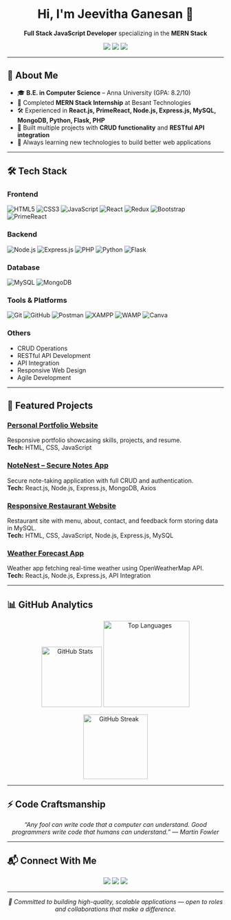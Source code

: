<div align="center">
  <h1>Hi, I'm Jeevitha Ganesan 👋</h1>
  <p><strong>Full Stack JavaScript Developer</strong> specializing in the <strong>MERN Stack</strong></p>
</div>

<p align="center">
  <img src="https://komarev.com/ghpvc/?username=jeevitha28-g&color=blue" />
  <img src="https://img.shields.io/github/followers/jeevitha28-g?label=Follow&style=social" />
  <img src="https://img.shields.io/github/stars/jeevitha28-g?style=social" />
</p>

---

## 🚀 About Me
- 🎓 **B.E. in Computer Science** – Anna University (GPA: 8.2/10)  
- 💼 Completed **MERN Stack Internship** at Besant Technologies  
- 🛠 Experienced in **React.js, PrimeReact, Node.js, Express.js, MySQL, MongoDB, Python, Flask, PHP**  
- 📌 Built multiple projects with **CRUD functionality** and **RESTful API integration**  
- 🌱 Always learning new technologies to build better web applications  

---

## 🛠 Tech Stack

### **Frontend**
![HTML5](https://img.shields.io/badge/-HTML5-E34F26?logo=html5&logoColor=fff)
![CSS3](https://img.shields.io/badge/-CSS3-1572B6?logo=css3&logoColor=fff)
![JavaScript](https://img.shields.io/badge/-JavaScript-F7DF1E?logo=javascript&logoColor=000)
![React](https://img.shields.io/badge/-React-61DAFB?logo=react&logoColor=000)
![Redux](https://img.shields.io/badge/-Redux-764ABC?logo=redux&logoColor=fff)
![Bootstrap](https://img.shields.io/badge/-Bootstrap-7952B3?logo=bootstrap&logoColor=fff)
![PrimeReact](https://img.shields.io/badge/-PrimeReact-41B883?logo=react&logoColor=fff)

### **Backend**
![Node.js](https://img.shields.io/badge/-Node.js-339933?logo=node.js&logoColor=fff)
![Express.js](https://img.shields.io/badge/-Express.js-000000?logo=express&logoColor=fff)
![PHP](https://img.shields.io/badge/-PHP-777BB4?logo=php&logoColor=fff)
![Python](https://img.shields.io/badge/-Python-3776AB?logo=python&logoColor=fff)
![Flask](https://img.shields.io/badge/-Flask-000000?logo=flask&logoColor=fff)

### **Database**
![MySQL](https://img.shields.io/badge/-MySQL-4479A1?logo=mysql&logoColor=fff)
![MongoDB](https://img.shields.io/badge/-MongoDB-47A248?logo=mongodb&logoColor=fff)

### **Tools & Platforms**
![Git](https://img.shields.io/badge/-Git-F05032?logo=git&logoColor=fff)
![GitHub](https://img.shields.io/badge/-GitHub-181717?logo=github&logoColor=fff)
![Postman](https://img.shields.io/badge/-Postman-FF6C37?logo=postman&logoColor=fff)
![XAMPP](https://img.shields.io/badge/-XAMPP-F26B00?logo=apache&logoColor=fff)
![WAMP](https://img.shields.io/badge/-WAMP-4DB33D?logo=apache&logoColor=fff)
![Canva](https://img.shields.io/badge/-Canva-00C4CC?logo=canva&logoColor=fff)

### **Others**
- CRUD Operations  
- RESTful API Development  
- API Integration  
- Responsive Web Design  
- Agile Development  

---

## 📌 Featured Projects

### [Personal Portfolio Website](https://jeevitha28-g.github.io/personal-portfolio/)
Responsive portfolio showcasing skills, projects, and resume.  
**Tech:** HTML, CSS, JavaScript

### [NoteNest – Secure Notes App](https://github.com/jeevitha28-g/note-nest)
Secure note-taking application with full CRUD and authentication.  
**Tech:** React.js, Node.js, Express.js, MongoDB, Axios

### [Responsive Restaurant Website](https://github.com/jeevitha28-g/restaurant-website)
Restaurant site with menu, about, contact, and feedback form storing data in MySQL.  
**Tech:** HTML, CSS, JavaScript, Node.js, Express.js, MySQL

### [Weather Forecast App](https://github.com/jeevitha28-g/weather-app)
Weather app fetching real-time weather using OpenWeatherMap API.  
**Tech:** React.js, Node.js, Express.js, API Integration

---

## 📊 GitHub Analytics

<p align="center">
  <img height="140" src="https://github-readme-stats.vercel.app/api?username=jeevitha28-g&show_icons=true&theme=radical" alt="GitHub Stats" />
  <img height="200" src="https://github-readme-stats.vercel.app/api/top-langs/?username=jeevitha28-g&layout=compact&theme=radical" alt="Top Languages" />
</p>

<p align="center">
  <img height="150" src="https://github-readme-streak-stats.herokuapp.com/?user=jeevitha28-g&theme=radical" alt="GitHub Streak" />
</p>

---

## ⚡ Code Craftsmanship

<p align="center">
  <em>“Any fool can write code that a computer can understand. Good programmers write code that humans can understand.” — Martin Fowler</em>
</p>

---

## 📬 Connect With Me
<p align="center">
  <a href="mailto:gvtha001@gmail.com"><img src="https://img.shields.io/badge/-Email-D14836?logo=gmail&logoColor=fff" /></a>
  <a href="https://github.com/jeevitha28-g"><img src="https://img.shields.io/badge/-GitHub-181717?logo=github&logoColor=fff" /></a>
  <a href="https://jeevitha28-g.github.io/personal-portfolio/"><img src="https://img.shields.io/badge/-Portfolio-000000?logo=vercel&logoColor=fff" /></a>
</p>

---

<p align="center">
  <em>🚀 Committed to building high-quality, scalable applications — open to roles and collaborations that make a difference.</em>
</p>


